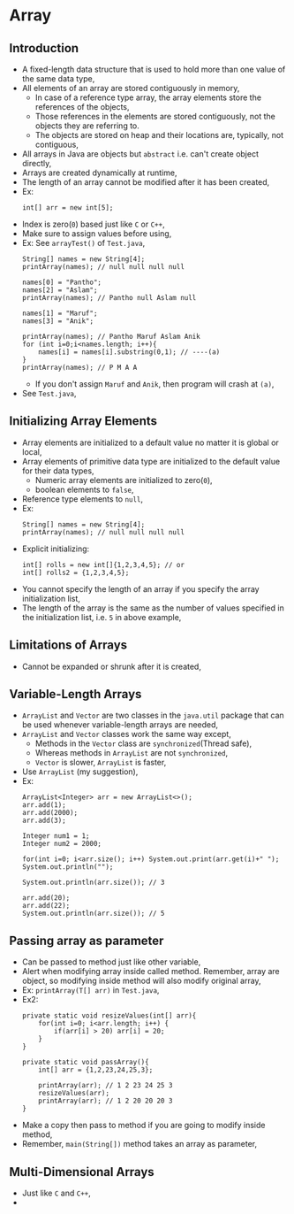 
# Array

## Introduction
- A fixed-length data structure that is used to hold more than one value of the same data type,
- All elements of an array are stored contiguously in memory,
  - In case of a reference type array, the array elements store the references of the objects,
  - Those references in the elements are stored contiguously, not the objects they are referring to. 
  - The objects are stored on heap and their locations are, typically, not contiguous,
- All arrays in Java are objects but `abstract` i.e. can't create object directly,
- Arrays are created dynamically at runtime,
- The length of an array cannot be modified after it has been created,
- Ex:
    ```
    int[] arr = new int[5];
    ```
- Index is zero(`0`) based just like `C` or `C++`,
- Make sure to assign values before using,
- Ex: See `arrayTest()` of `Test.java`,
    ```
    String[] names = new String[4];
    printArray(names); // null null null null
    
    names[0] = "Pantho";
    names[2] = "Aslam";
    printArray(names); // Pantho null Aslam null
    
    names[1] = "Maruf";
    names[3] = "Anik";
    
    printArray(names); // Pantho Maruf Aslam Anik 
    for (int i=0;i<names.length; i++){
        names[i] = names[i].substring(0,1); // ----(a)
    }
    printArray(names); // P M A A 
    ```
    - If you don't assign `Maruf` and `Anik`, then program will crash at `(a)`,
- See `Test.java`,


## Initializing Array Elements
- Array elements are initialized to a default value no matter it is global or local,
- Array elements of primitive data type are initialized to the default value for their data types,
  - Numeric array elements are initialized to zero(`0`), 
  - boolean elements to `false`,
- Reference type elements to `null`,
- Ex:
    ```
    String[] names = new String[4];
    printArray(names); // null null null null
    ```
- Explicit initializing:
    ```
    int[] rolls = new int[]{1,2,3,4,5}; // or
    int[] rolls2 = {1,2,3,4,5};
    ```
- You cannot specify the length of an array if you specify the array initialization list,
- The length of the array is the same as the number of values specified in the initialization list, i.e. `5` in above example,

## Limitations of Arrays
- Cannot be expanded or shrunk after it is created,

## Variable-Length Arrays
- `ArrayList` and `Vector` are two classes in the `java.util` package that can be used whenever variable-length arrays are needed,
- `ArrayList` and `Vector` classes work the same way except,
  - Methods in the `Vector` class are `synchronized`(Thread safe), 
  - Whereas methods in `ArrayList` are not `synchronized`,
  - `Vector` is slower, `ArrayList` is faster,
- Use `ArrayList` (my suggestion),
- Ex:
    ```
    ArrayList<Integer> arr = new ArrayList<>();
    arr.add(1);
    arr.add(2000);
    arr.add(3);
    
    Integer num1 = 1;
    Integer num2 = 2000;
    
    for(int i=0; i<arr.size(); i++) System.out.print(arr.get(i)+" ");
    System.out.println("");
    
    System.out.println(arr.size()); // 3
    
    arr.add(20);
    arr.add(22);
    System.out.println(arr.size()); // 5
    ```

## Passing array as parameter
- Can be passed to method just like other variable,
- Alert when modifying array inside called method. Remember, array are object, so modifying inside method will also modify original array,
- Ex: `printArray(T[] arr)` in `Test.java`,
- Ex2:
    ```
    private static void resizeValues(int[] arr){
        for(int i=0; i<arr.length; i++) {
            if(arr[i] > 20) arr[i] = 20;
        }
    }
    ```
    ```
    private static void passArray(){
        int[] arr = {1,2,23,24,25,3};
    
        printArray(arr); // 1 2 23 24 25 3
        resizeValues(arr);
        printArray(arr); // 1 2 20 20 20 3 
    }
    ```
- Make a copy then pass to method if you are going to modify inside method,
- Remember, `main(String[])` method takes an array as parameter,

## Multi-Dimensional Arrays
- Just like `C` and `C++`,
- 
